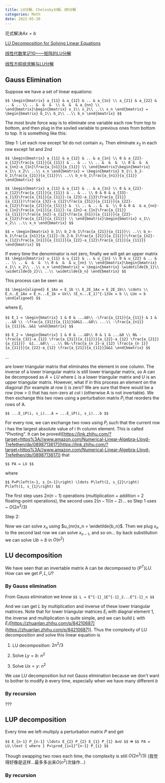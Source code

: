 ```yaml
---
title: LU分解、Chelosky分解、QR分解
categories: Math
date: 2022-05-30
---
```

花式解决$Ax = b$
<!--more-->

[LU Decomposition for Solving Linear Equations](https://courses.engr.illinois.edu/cs357/sp2020)

[线性代数笔记10——矩阵的LU分解](https://www.cnblogs.com/bigmonkey/p/9555710.html)

[线性方程组求解与LU分解](https://www.math.pku.edu.cn/teachers/lidf/docs/statcomp/html/_statcompbook/matrix-solve.html)

## Gauss Elimination
Suppose we have a set of linear equations:

`$$
\begin{bmatrix}
a_{11} & a_{12} & .. & a_{1n} \\
a_{21} & a_{22} & .. & .. \\
.. &  &  &  \\
 &  &  & a_{nn} \\
\end{bmatrix}\begin{bmatrix}
 x_1\\
 x_2\\
 ..\\
x_n
\end{bmatrix}
= \begin{bmatrix}
 b_1\\
 b_2\\
 ..\\
b_n
\end{bmatrix}
$$`

The most brute force way is to eliminate one variable each row from top to bottom, and then plug in the sovled variable to previous ones from bottom to top. It is something like this:

Step 1: Let each row except 1st do not contain $x_1$. Then eliminate $x_2$ in each row except 1st and 2nd

`$$
\begin{bmatrix}
a_{11} & a_{12} & .. & a_{1n} \\
0 & a_{22}-a_{12}\frac{a_{21}}{a_{11}} & .. & .. \\
.. &  &  &  \\
0 &  &  & a_{nn}-a_{1n}\frac{a_{n1}}{a_{11}} \\
\end{bmatrix}\begin{bmatrix}
 x_1\\
 x_2\\
 ..\\
x_n
\end{bmatrix}
= \begin{bmatrix}
 b_1\\
 b_2-b_1\frac{a_{21}}{a_{11}}\\
 ..\\
b_n-b_1\frac{a_{n1}}{a_{11}}
\end{bmatrix}
$$`

`$$
\begin{bmatrix}
a_{11} & a_{12} & .. & a_{1n} \\
0 & a_{22}-a_{12}\frac{a_{21}}{a_{11}} & .. & .. \\
0 & 0 & a_{33}-a_{13}\frac{a_{31}}{a_{11}}-(a_{23}-a_{13}\frac{a_{21}}{a_{11}})\frac{a_{32}-a_{12}\frac{a_{31}}{a_{11}}}{a_{22}-a_{12}\frac{a_{21}}{a_{11}}} &  \\
.. & .. &  &  \\
0 & 0 &  & a_{nn}-a_{1n}\frac{a_{n1}}{a_{11}}-(a_{2n}-a_{1n}\frac{a_{21}}{a_{11}})\frac{a_{n2}-a_{12}\frac{a_{n1}}{a_{11}}}{a_{22}-a_{12}\frac{a_{21}}{a_{11}}} \\
\end{bmatrix}\begin{bmatrix}
 x_1\\
 x_2\\
 ..\\
x_n
\end{bmatrix}
$$`

`$$
= \begin{bmatrix}
 b_1\\
 b_2-b_1\frac{a_{21}}{a_{11}}\\
 ..\\
b_n-b_1\frac{a_{n1}}{a_{11}}-(b_2-b_1\frac{a_{21}}{a_{11}})\frac{a_{n2}-a_{12}\frac{a_{n1}}{a_{11}}}{a_{22}-a_{12}\frac{a_{21}}{a_{11}}}
\end{bmatrix}
$$`

If every time the denominator is not zero, finally we will get an upper matrix
`$$
\begin{bmatrix}
u_{11} & u_{12} & .. & u_{1n} \\
0 & u_{22} & .. & .. \\
.. &  &  &  \\
0 &  &  & u_{nn} \\
\end{bmatrix}\begin{bmatrix}
 x_1\\
 x_2\\
 ..\\
x_n
\end{bmatrix}
= \begin{bmatrix}
 \widetilde{b_1}\\
 \widetilde{b_2}\\
 ..\\
\widetilde{b_n}
\end{bmatrix}
$$`

This process can be seen as

`$$
\begin{aligned}
E_1Ax = E_1b \\
E_2E_1Ax = E_2E_1b\\
\cdots \\
E_n..E_1Ax = E_n...E_1b = Ux\\
(E_n...E_1)^{-1}Ux = b \\
LUx = b
\end{aligned}
$$`

where $E_i$

`$$
E_1 = \begin{bmatrix}
1 & 0 & ...&0\\
-\frac{a_{21}}{a_{11}} & 1 & ...&0 \\
-\frac{a_{31}}{a_{11}}&0&1...&0\\
...\\
-\frac{a_{n1}}{a_{11}}&..&&1
\end{bmatrix}
$$`

`$$
E_2 = \begin{bmatrix}
1 & 0 & ...&0\\
0 & 1 & ...&0 \\
0& -\frac{a_{32}-a_{12} \frac{a_{31}}{a_{11}}}{a_{22}-a_{12} \frac{a_{21}}{a_{11}}}  &1...&0\\
...\\
0&-\frac{a_{n 2}-a_{12} \frac{a_{n 1}}{a_{11}}}{a_{22}-a_{12} \frac{a_{21}}{a_{11}}}&&1
\end{bmatrix}
$$`

... 

are lower triangular matrix that eliminates the element in one column. The inverse of a lower triangular matrix is still lower triangular matrix, so A can be decomposed as $A = LU$ where $L$ is a lower triangular matrix and $U$ is an upper triangular matrix. However, what if in this process an element on the diagonal (for example at row i) is zero? We are sure that there would be a row (row > i) that has non-zero at col i (otherwise A is not invertable). We then exchange this two rows using a perturbation matrix $P_i$ that reorders the rows of A. 

`$$
...E_iP(i, s_i)...A = ...E_iP(i, s_i)...b
$$`


For every row, we can exchange two rows using $P_i$ such that the current row i has the largest absolute value of i th column element. This is called "Pivoting". It can be proved([https://link.zhihu.com/?target=https%3A//www.amazon.com/Numerical-Linear-Algebra-Lloyd-Trefethen/dp/0898713617](https://link.zhihu.com/?target=https%3A//www.amazon.com/Numerical-Linear-Algebra-Lloyd-Trefethen/dp/0898713617)) that

`$$
PA = LU
$$`

where 

`$$
P=P\left(n-1, s_{n-1}\right) \ldots P\left(2, s_{2}\right) P\left(1, s_{1}\right)
$$`

The first step uses $2n(n-1)$ operations (multiplication + addition = 2 floating-point operations), the second uses $2(n-1)(n-2)$... so Step 1 uses ~ $O(2n^3/3)$

Step 2: 

Now we can solve $x_n$ using $u_{nn}x_n = \widetilde{b_n}$. Then we plug $x_n$ to the second last row we can solve $x_{n-1}$, and so on... by back substitution we can solve $Ub = \widetilde{b}$ in $O(n^2)$

## LU decomposition

We have seen that an invertable matrix A can be decomposed to $(P^{T})LU$. How can we get $P, L, U$?

### By Gauss elimination

From Gauss elimination we know 
`$$
L = E^{-1}_1E^{-1}_2...E^{-1}_n
$$`

And we can get $L$ by multiplication and inverse of these lower triangular matrices. Note that for lower triangular matrices $E_i$ with diagnal element 1, the inverse and multiplication is quite simple, and we can build $L$ with $E_i$([https://zhuanlan.zhihu.com/p/84210687](https://zhuanlan.zhihu.com/p/84210687)). Thus the complexity of LU decomposition and solve this linear equation is

1) LU decomposition: $2n^2/3$

2) Solve $Ly = b$: $n^2$

3) Solve $Ux = y$: $n^2$

We use LU decomposition but not Gauss elimination because we don't want to bother to modify $b$ every time, especially when we have many different $b$


### By recursion
???

## LUP decomposition
Every time we left-multiply a perturbation matrix $P$ and get 

`$$
E_{n-1} P_{n-1} \ldots E_{2} P_{2} E_{1} P_{1} A=U
$$`
=>
`$$
PA = LU,\text { where } P=\prod_{i=1}^{n-1} P_{i}
$$`

Though swapping two rows each time, the complexity is still $O(2n^3/3)$ (我觉得好像是这样...最多多出来$O(n^2)$次操作...)

### By recursion



